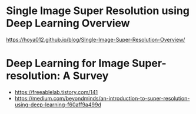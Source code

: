 # Single Image Super Resolution using Deep Learning Overview
https://hoya012.github.io/blog/SIngle-Image-Super-Resolution-Overview/

# Deep Learning for Image Super-resolution: A Survey
- https://freeablelab.tistory.com/141
- https://medium.com/beyondminds/an-introduction-to-super-resolution-using-deep-learning-f60aff9a499d

